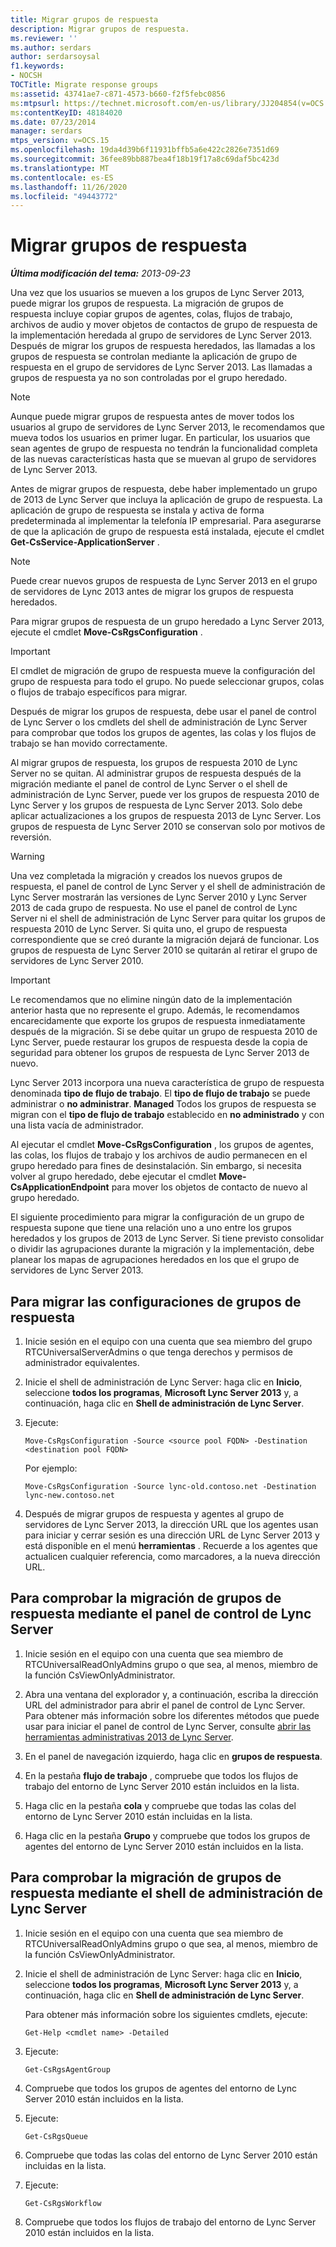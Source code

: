 ```yaml
---
title: Migrar grupos de respuesta
description: Migrar grupos de respuesta.
ms.reviewer: ''
ms.author: serdars
author: serdarsoysal
f1.keywords:
- NOCSH
TOCTitle: Migrate response groups
ms:assetid: 43741ae7-c871-4573-b660-f2f5febc0856
ms:mtpsurl: https://technet.microsoft.com/en-us/library/JJ204854(v=OCS.15)
ms:contentKeyID: 48184020
ms.date: 07/23/2014
manager: serdars
mtps_version: v=OCS.15
ms.openlocfilehash: 19da4d39b6f11931bffb5a6e422c2826e7351d69
ms.sourcegitcommit: 36fee89bb887bea4f18b19f17a8c69daf5bc423d
ms.translationtype: MT
ms.contentlocale: es-ES
ms.lasthandoff: 11/26/2020
ms.locfileid: "49443772"
---
```

# <a name="migrate-response-groups"></a>Migrar grupos de respuesta

<div data-xmlns="http://www.w3.org/1999/xhtml">

<div class="topic" data-xmlns="http://www.w3.org/1999/xhtml" data-msxsl="urn:schemas-microsoft-com:xslt" data-cs="https://msdn.microsoft.com/">

<div data-asp="https://msdn2.microsoft.com/asp">



</div>

<div id="mainSection">

<div id="mainBody">

<span> </span>

_**Última modificación del tema:** 2013-09-23_

Una vez que los usuarios se mueven a los grupos de Lync Server 2013, puede migrar los grupos de respuesta. La migración de grupos de respuesta incluye copiar grupos de agentes, colas, flujos de trabajo, archivos de audio y mover objetos de contactos de grupo de respuesta de la implementación heredada al grupo de servidores de Lync Server 2013. Después de migrar los grupos de respuesta heredados, las llamadas a los grupos de respuesta se controlan mediante la aplicación de grupo de respuesta en el grupo de servidores de Lync Server 2013. Las llamadas a grupos de respuesta ya no son controladas por el grupo heredado.

<div>


> [!NOTE]  
> Aunque puede migrar grupos de respuesta antes de mover todos los usuarios al grupo de servidores de Lync Server 2013, le recomendamos que mueva todos los usuarios en primer lugar. En particular, los usuarios que sean agentes de grupo de respuesta no tendrán la funcionalidad completa de las nuevas características hasta que se muevan al grupo de servidores de Lync Server 2013.



</div>

Antes de migrar grupos de respuesta, debe haber implementado un grupo de 2013 de Lync Server que incluya la aplicación de grupo de respuesta. La aplicación de grupo de respuesta se instala y activa de forma predeterminada al implementar la telefonía IP empresarial. Para asegurarse de que la aplicación de grupo de respuesta está instalada, ejecute el cmdlet **Get-CsService-ApplicationServer** .

<div>


> [!NOTE]  
> Puede crear nuevos grupos de respuesta de Lync Server 2013 en el grupo de servidores de Lync 2013 antes de migrar los grupos de respuesta heredados.



</div>

Para migrar grupos de respuesta de un grupo heredado a Lync Server 2013, ejecute el cmdlet **Move-CsRgsConfiguration** .

<div>


> [!IMPORTANT]  
> El cmdlet de migración de grupo de respuesta mueve la configuración del grupo de respuesta para todo el grupo. No puede seleccionar grupos, colas o flujos de trabajo específicos para migrar.



</div>

Después de migrar los grupos de respuesta, debe usar el panel de control de Lync Server o los cmdlets del shell de administración de Lync Server para comprobar que todos los grupos de agentes, las colas y los flujos de trabajo se han movido correctamente.

Al migrar grupos de respuesta, los grupos de respuesta 2010 de Lync Server no se quitan. Al administrar grupos de respuesta después de la migración mediante el panel de control de Lync Server o el shell de administración de Lync Server, puede ver los grupos de respuesta 2010 de Lync Server y los grupos de respuesta de Lync Server 2013. Solo debe aplicar actualizaciones a los grupos de respuesta 2013 de Lync Server. Los grupos de respuesta de Lync Server 2010 se conservan solo por motivos de reversión.

<div>


> [!WARNING]  
> Una vez completada la migración y creados los nuevos grupos de respuesta, el panel de control de Lync Server y el shell de administración de Lync Server mostrarán las versiones de Lync Server 2010 y Lync Server 2013 de cada grupo de respuesta. No use el panel de control de Lync Server ni el shell de administración de Lync Server para quitar los grupos de respuesta 2010 de Lync Server. Si quita uno, el grupo de respuesta correspondiente que se creó durante la migración dejará de funcionar. Los grupos de respuesta de Lync Server 2010 se quitarán al retirar el grupo de servidores de Lync Server 2010.



</div>

<div>


> [!IMPORTANT]  
> Le recomendamos que no elimine ningún dato de la implementación anterior hasta que no represente el grupo. Además, le recomendamos encarecidamente que exporte los grupos de respuesta inmediatamente después de la migración. Si se debe quitar un grupo de respuesta 2010 de Lync Server, puede restaurar los grupos de respuesta desde la copia de seguridad para obtener los grupos de respuesta de Lync Server 2013 de nuevo.



</div>

Lync Server 2013 incorpora una nueva característica de grupo de respuesta denominada **tipo de flujo de trabajo**. El **tipo de flujo de trabajo** se puede administrar o **no administrar**. **Managed** Todos los grupos de respuesta se migran con el **tipo de flujo de trabajo** establecido en **no administrado** y con una lista vacía de administrador.

Al ejecutar el cmdlet **Move-CsRgsConfiguration** , los grupos de agentes, las colas, los flujos de trabajo y los archivos de audio permanecen en el grupo heredado para fines de desinstalación. Sin embargo, si necesita volver al grupo heredado, debe ejecutar el cmdlet **Move-CsApplicationEndpoint** para mover los objetos de contacto de nuevo al grupo heredado.

El siguiente procedimiento para migrar la configuración de un grupo de respuesta supone que tiene una relación uno a uno entre los grupos heredados y los grupos de 2013 de Lync Server. Si tiene previsto consolidar o dividir las agrupaciones durante la migración y la implementación, debe planear los mapas de agrupaciones heredados en los que el grupo de servidores de Lync Server 2013.

<div>

## <a name="to-migrate-response-group-configurations"></a>Para migrar las configuraciones de grupos de respuesta

1.  Inicie sesión en el equipo con una cuenta que sea miembro del grupo RTCUniversalServerAdmins o que tenga derechos y permisos de administrador equivalentes.

2.  Inicie el shell de administración de Lync Server: haga clic en **Inicio**, seleccione **todos los programas**, **Microsoft Lync Server 2013** y, a continuación, haga clic en **Shell de administración de Lync Server**.

3.  Ejecute:
    
        Move-CsRgsConfiguration -Source <source pool FQDN> -Destination <destination pool FQDN>
    
    Por ejemplo:
    
        Move-CsRgsConfiguration -Source lync-old.contoso.net -Destination lync-new.contoso.net

4.  Después de migrar grupos de respuesta y agentes al grupo de servidores de Lync Server 2013, la dirección URL que los agentes usan para iniciar y cerrar sesión es una dirección URL de Lync Server 2013 y está disponible en el menú **herramientas** . Recuerde a los agentes que actualicen cualquier referencia, como marcadores, a la nueva dirección URL.

</div>

<div>

## <a name="to-verify-response-group-migration-by-using-lync-server-control-panel"></a>Para comprobar la migración de grupos de respuesta mediante el panel de control de Lync Server

1.  Inicie sesión en el equipo con una cuenta que sea miembro de RTCUniversalReadOnlyAdmins grupo o que sea, al menos, miembro de la función CsViewOnlyAdministrator.

2.  Abra una ventana del explorador y, a continuación, escriba la dirección URL del administrador para abrir el panel de control de Lync Server. Para obtener más información sobre los diferentes métodos que puede usar para iniciar el panel de control de Lync Server, consulte [abrir las herramientas administrativas 2013 de Lync Server](lync-server-2013-open-lync-server-administrative-tools.md).

3.  En el panel de navegación izquierdo, haga clic en **grupos de respuesta**.

4.  En la pestaña **flujo de trabajo** , compruebe que todos los flujos de trabajo del entorno de Lync Server 2010 están incluidos en la lista.

5.  Haga clic en la pestaña **cola** y compruebe que todas las colas del entorno de Lync Server 2010 están incluidas en la lista.

6.  Haga clic en la pestaña **Grupo** y compruebe que todos los grupos de agentes del entorno de Lync Server 2010 están incluidos en la lista.

</div>

<div>

## <a name="to-verify-response-group-migration-by-using-lync-server-management-shell"></a>Para comprobar la migración de grupos de respuesta mediante el shell de administración de Lync Server

1.  Inicie sesión en el equipo con una cuenta que sea miembro de RTCUniversalReadOnlyAdmins grupo o que sea, al menos, miembro de la función CsViewOnlyAdministrator.

2.  Inicie el shell de administración de Lync Server: haga clic en **Inicio**, seleccione **todos los programas**, **Microsoft Lync Server 2013** y, a continuación, haga clic en **Shell de administración de Lync Server**.
    
    Para obtener más información sobre los siguientes cmdlets, ejecute:
    
        Get-Help <cmdlet name> -Detailed

3.  Ejecute:
    
        Get-CsRgsAgentGroup

4.  Compruebe que todos los grupos de agentes del entorno de Lync Server 2010 están incluidos en la lista.

5.  Ejecute:
    
        Get-CsRgsQueue

6.  Compruebe que todas las colas del entorno de Lync Server 2010 están incluidas en la lista.

7.  Ejecute:
    
        Get-CsRgsWorkflow

8.  Compruebe que todos los flujos de trabajo del entorno de Lync Server 2010 están incluidos en la lista.

</div>

</div>

<span> </span>

</div>

</div>

</div>

